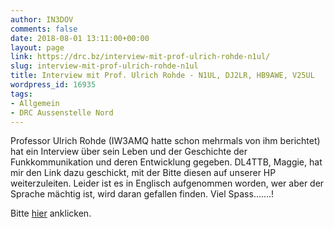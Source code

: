 ```yaml
---
author: IN3DOV
comments: false
date: 2018-08-01 13:11:00+00:00
layout: page
link: https://drc.bz/interview-mit-prof-ulrich-rohde-n1ul/
slug: interview-mit-prof-ulrich-rohde-n1ul
title: Interview mit Prof. Ulrich Rohde - N1UL, DJ2LR, HB9AWE, V25UL
wordpress_id: 16935
tags:
- Allgemein
- DRC Aussenstelle Nord
---
```


Professor Ulrich Rohde (IW3AMQ hatte schon mehrmals von ihm berichtet) hat ein Interview über sein Leben und der Geschichte der Funkkommunikation und deren Entwicklung gegeben. DL4TTB, Maggie, hat mir den Link dazu geschickt, mit der Bitte diesen auf unserer HP weiterzuleiten. Leider ist es in Englisch aufgenommen worden, wer aber der Sprache mächtig ist, wird daran gefallen finden. Viel Spass.......!


Bitte [hier](https://forums.qrz.com/index.php?threads/qso-today-interview-with-dr-ulrich-rohde-n1ul.622176/) anklicken.



